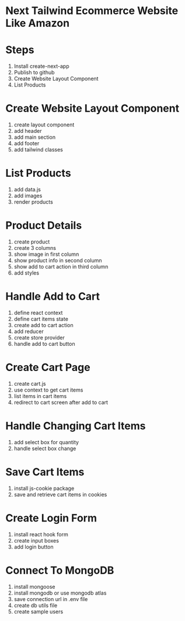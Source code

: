# Next Tailwind Ecommerce Website Like Amazon


# Steps

1. Install create-next-app
2. Publish to github
3. Create Website Layout Component
4. List Products



# Create Website Layout Component
1. create layout component
2. add header
3. add main section
4. add footer
5. add tailwind classes

# List Products
1. add data.js
2. add images
3. render products

# Product Details
1. create product
2. create 3 columns
3. show image in first column
4. show product info in second column
5. show add to cart action in third column
6. add styles

# Handle Add to Cart 
1. define react context
2. define cart items state
3. create add to cart action
4. add reducer
5. create store provider
6. handle add to cart button

# Create Cart Page
1. create cart.js
2. use context to get cart items
3. list items in cart items
4. redirect to cart screen after add to cart

# Handle Changing Cart Items
1. add select box for quantity
2. handle select box change

# Save Cart Items
1. install js-cookie package
2. save and retrieve cart items in cookies

# Create Login Form
1. install react hook form
2. create input boxes
3. add login button

# Connect To MongoDB
1. install mongoose
2. install mongodb or use mongodb atlas
3. save connection url in .env file
4. create db utils file
5. create sample users

